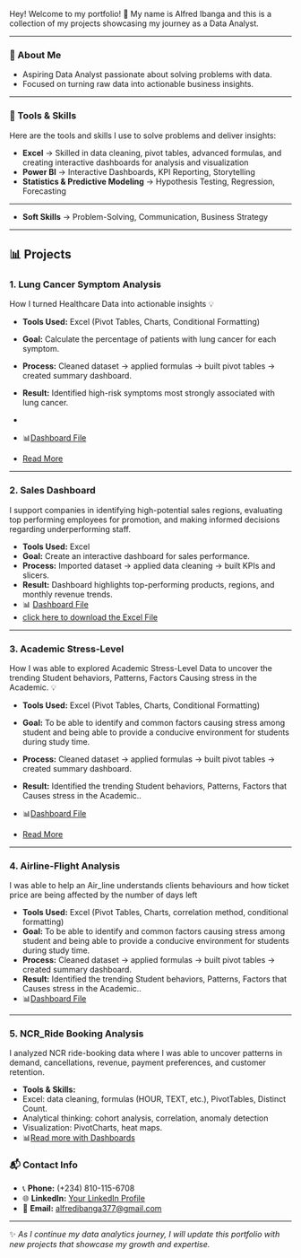 Hey! Welcome to my portfolio! 🎉
My name is Alfred Ibanga and this is a collection of my projects showcasing my journey as a Data Analyst.  

---


### 🔎 About Me
- Aspiring Data Analyst passionate about solving problems with data. 
- Focused on turning raw data into actionable business insights.

---



### 🧰 Tools & Skills
Here are the tools and skills I use to solve problems and deliver insights:  


- **Excel** → Skilled in data cleaning, pivot tables, advanced formulas, and creating interactive dashboards for analysis and visualization 
- **Power BI** → Interactive Dashboards, KPI Reporting, Storytelling  
- **Statistics & Predictive Modeling** → Hypothesis Testing, Regression, Forecasting

---

- **Soft Skills** → Problem-Solving, Communication, Business Strategy


---



## 📊 Projects



### 1. Lung Cancer Symptom Analysis 

How I turned Healthcare Data into actionable insights 💡

- **Tools Used:** Excel (Pivot Tables, Charts, Conditional Formatting)  
- **Goal:** Calculate the percentage of patients with lung cancer for each symptom.  
- **Process:** Cleaned dataset → applied formulas → built pivot tables → created summary dashboard.  
- **Result:** Identified high-risk symptoms most strongly associated with lung cancer.
-   
- 📊[Dashboard File](https://github.com/AlfredIbanga/Portfolio/blob/main/1758061453612.jpg)

- [Read More](https://www.linkedin.com/posts/alfred-ibanga-al377_how-i-turned-healthcare-data-into-actionable-activity-7370624750752198656-JJan?utm_source=share&utm_medium=member_android&rcm=ACoAAEtTrboBFAI29OLxbSj3C_GuCmvhMgxsUPY)


  
---



### 2. Sales Dashboard

I support companies in identifying high-potential sales regions, evaluating top performing employees for promotion, and making informed decisions regarding underperforming staff.


- **Tools Used:** Excel  
- **Goal:** Create an interactive dashboard for sales performance.  
- **Process:** Imported dataset → applied data cleaning → built KPIs and slicers.  
- **Result:** Dashboard highlights top-performing products, regions, and monthly revenue trends.  
- 📊 [Dashboard File](https://github.com/AlfredIbanga/Portfolio/blob/main/Sales%20performance%20.jpg)
- [click here to download the Excel File](Sales.xlsx)

---


### 3. Academic Stress-Level 

How  I was able to explored Academic Stress-Level Data to uncover the trending Student behaviors, Patterns, Factors Causing stress in the Academic. 💡


- **Tools Used:** Excel (Pivot Tables, Charts, Conditional Formatting)  
- **Goal:** To be able to identify and common factors causing stress among student and being able to provide a conducive environment for students during study time.  
- **Process:** Cleaned dataset → applied formulas → built pivot tables → created summary dashboard.  
- **Result:** Identified  the trending Student behaviors, Patterns, Factors that Causes stress in the Academic..  
- 📊[Dashboard File](https://github.com/AlfredIbanga/Portfolio/blob/main/Picture3.jpg)

- [Read More](https://www.linkedin.com/posts/alfred-ibanga-al377_academic-stress-level-excel-dashboard-activity-7367203969846243328-LpXB?utm_source=share&utm_medium=member_desktop&rcm=ACoAAEtTrboBFAI29OLxbSj3C_GuCmvhMgxsUPY)

---

### 4. Airline-Flight Analysis 

I was able to help an Air_line understands clients behaviours and how ticket price are being affected by the number of days left

- **Tools Used:** Excel (Pivot Tables, Charts, correlation method, conditional formatting)  
- **Goal:** To be able to identify and common factors causing stress among student and being able to provide a conducive environment for students during study time.  
- **Process:** Cleaned dataset → applied formulas → built pivot tables → created summary dashboard.  
- **Result:** Identified  the trending Student behaviors, Patterns, Factors that Causes stress in the Academic..   
- 📊[Dashboard File](https://github.com/AlfredIbanga/Portfolio/blob/main/Picture11.png)

---

### 5. NCR_Ride Booking Analysis
 I analyzed NCR ride-booking data where I was able to uncover patterns in demand, cancellations, revenue, payment preferences, and customer retention.

- **Tools & Skills:**
- Excel: data cleaning, formulas (HOUR, TEXT, etc.), PivotTables, Distinct Count.
- Analytical thinking: cohort analysis, correlation, anomaly detection
- Visualization: PivotCharts, heat maps.
- 📊[Read more with Dashboards](https://www.linkedin.com/posts/alfred-ibanga-al377_i-analyzed-ncr-ride-booking-data-where-i-activity-7378796101728018433--A54?utm_source=share&utm_medium=member_desktop&rcm=ACoAAEtTrboBFAI29OLxbSj3C_GuCmvhMgxsUPY)




### 📬 Contact Info
- 📞 **Phone:** (+234) 810-115-6708  
- 🌐 **LinkedIn:** [Your LinkedIn Profile]( https://www.linkedin.com/in/alfred-ibanga-al377?lipi=urn%3Ali%3Apage%3Ad_flagship3_profile_view_base_contact_details%3BmH047EMxTKCPi%2BgtYq7OFQ%3D%3D)  
- 📧 **Email:** alfredibanga377@gmail.com
  
---

✨ *As I continue my data analytics journey, I will update this portfolio with new projects that showcase my growth and expertise.*    
